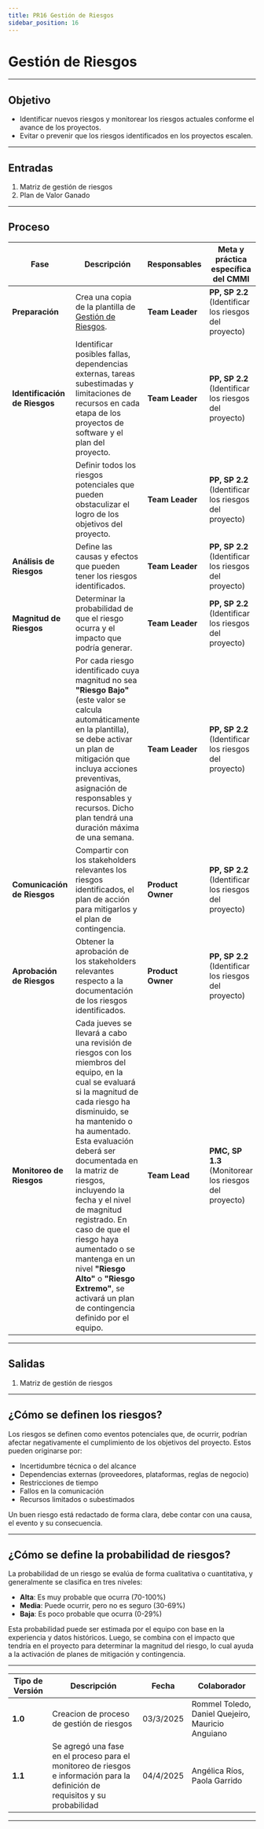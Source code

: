 ```yaml
---
title: PR16 Gestión de Riesgos
sidebar_position: 16
---
```


# Gestión de Riesgos

---

## **Objetivo**

- Identificar nuevos riesgos y monitorear los riesgos actuales conforme el avance de los proyectos.
- Evitar o prevenir que los riesgos identificados en los proyectos escalen.

---

## **Entradas**

1. Matriz de gestión de riesgos
2. Plan de Valor Ganado

---

## **Proceso**

| **Fase**                      | **Descripción**                                                                                                                                                                                                                                                                                                                                                                                                                                                                       | **Responsables**  | **Meta y práctica específica del CMMI**               |
| ----------------------------- | ------------------------------------------------------------------------------------------------------------------------------------------------------------------------------------------------------------------------------------------------------------------------------------------------------------------------------------------------------------------------------------------------------------------------------------------------------------------------------------- | ----------------- | ----------------------------------------------------- |
| **Preparación**               | Crea una copia de la plantilla de [Gestión de Riesgos](https://docs.google.com/spreadsheets/d/1AVpwd7Ie_oefisEYoK59dAlArm9PhWATAbajT_qfMYQ/edit?usp=sharing).                                                                                                                                                                                                                                                                                                                         | **Team Leader**   | **PP, SP 2.2** (Identificar los riesgos del proyecto) |
| **Identificación de Riesgos** | Identificar posibles fallas, dependencias externas, tareas subestimadas y limitaciones de recursos en cada etapa de los proyectos de software y el plan del proyecto.                                                                                                                                                                                                                                                                                                                 | **Team Leader**   | **PP, SP 2.2** (Identificar los riesgos del proyecto) |
|                               | Definir todos los riesgos potenciales que pueden obstaculizar el logro de los objetivos del proyecto.                                                                                                                                                                                                                                                                                                                                                                                 | **Team Leader**   | **PP, SP 2.2** (Identificar los riesgos del proyecto) |
| **Análisis de Riesgos**       | Define las causas y efectos que pueden tener los riesgos identificados.                                                                                                                                                                                                                                                                                                                                                                                                               | **Team Leader**   | **PP, SP 2.2** (Identificar los riesgos del proyecto) |
| **Magnitud de Riesgos**       | Determinar la probabilidad de que el riesgo ocurra y el impacto que podría generar.                                                                                                                                                                                                                                                                                                                                                                                                   | **Team Leader**   | **PP, SP 2.2** (Identificar los riesgos del proyecto) |
|                               | Por cada riesgo identificado cuya magnitud no sea **"Riesgo Bajo"** (este valor se calcula automáticamente en la plantilla), se debe activar un plan de mitigación que incluya acciones preventivas, asignación de responsables y recursos. Dicho plan tendrá una duración máxima de una semana.                                                                                                                                                                                      | **Team Leader**   | **PP, SP 2.2** (Identificar los riesgos del proyecto) |
| **Comunicación de Riesgos**   | Compartir con los stakeholders relevantes los riesgos identificados, el plan de acción para mitigarlos y el plan de contingencia.                                                                                                                                                                                                                                                                                                                                                     | **Product Owner** | **PP, SP 2.2** (Identificar los riesgos del proyecto) |
| **Aprobación de Riesgos**     | Obtener la aprobación de los stakeholders relevantes respecto a la documentación de los riesgos identificados.                                                                                                                                                                                                                                                                                                                                                                        | **Product Owner** | **PP, SP 2.2** (Identificar los riesgos del proyecto) |
| **Monitoreo de Riesgos**      | Cada jueves se llevará a cabo una revisión de riesgos con los miembros del equipo, en la cual se evaluará si la magnitud de cada riesgo ha disminuido, se ha mantenido o ha aumentado. Esta evaluación deberá ser documentada en la matriz de riesgos, incluyendo la fecha y el nivel de magnitud registrado. En caso de que el riesgo haya aumentado o se mantenga en un nivel **"Riesgo Alto"** o **"Riesgo Extremo"**, se activará un plan de contingencia definido por el equipo. | **Team Lead**     | **PMC, SP 1.3** (Monitorear los riesgos del proyecto) |

---

## **Salidas**

1. Matriz de gestión de riesgos

---

## **¿Cómo se definen los riesgos?**

Los riesgos se definen como eventos potenciales que, de ocurrir, podrían afectar negativamente el cumplimiento de los objetivos del proyecto. Estos pueden originarse por:

- Incertidumbre técnica o del alcance
- Dependencias externas (proveedores, plataformas, reglas de negocio)
- Restricciones de tiempo
- Fallos en la comunicación
- Recursos limitados o subestimados

Un buen riesgo está redactado de forma clara, debe contar con una causa, el evento y su consecuencia.

---

## **¿Cómo se define la probabilidad de riesgos?**

La probabilidad de un riesgo se evalúa de forma cualitativa o cuantitativa, y generalmente se clasifica en tres niveles:

- **Alta**: Es muy probable que ocurra (70-100%)
- **Media**: Puede ocurrir, pero no es seguro (30-69%)
- **Baja**: Es poco probable que ocurra (0-29%)

Esta probabilidad puede ser estimada por el equipo con base en la experiencia y datos históricos. Luego, se combina con el impacto que tendría en el proyecto para determinar la magnitud del riesgo, lo cual ayuda a la activación de planes de mitigación y contingencia.

---

| **Tipo de Versión** | **Descripción**                                                                                                                | **Fecha** | **Colaborador**                                   |
| ------------------- | ------------------------------------------------------------------------------------------------------------------------------ | --------- | ------------------------------------------------- |
| **1.0**             | Creacion de proceso de gestión de riesgos                                                                                      | 03/3/2025 | Rommel Toledo, Daniel Quejeiro, Mauricio Anguiano |
| **1.1**             | Se agregó una fase en el proceso para el monitoreo de riesgos e información para la definición de requisitos y su probabilidad | 04/4/2025 | Angélica Ríos, Paola Garrido                      |

---
